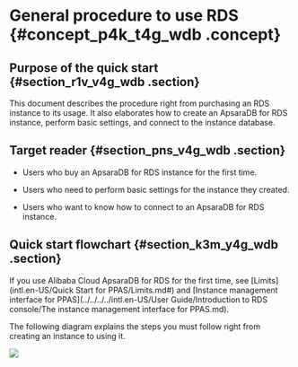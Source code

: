 # General procedure to use RDS {#concept_p4k_t4g_wdb .concept}

## Purpose of the quick start {#section_r1v_v4g_wdb .section}

This document describes the procedure right from purchasing an RDS instance to its usage. It also elaborates how to create an ApsaraDB for RDS instance, perform basic settings, and connect to the instance database.

## Target reader {#section_pns_v4g_wdb .section}

-   Users who buy an ApsaraDB for RDS instance for the first time.

-   Users who need to perform basic settings for the instance they created.

-   Users who want to know how to connect to an ApsaraDB for RDS instance.


## Quick start flowchart {#section_k3m_y4g_wdb .section}

If you use Alibaba Cloud ApsaraDB for RDS for the first time, see [Limits](intl.en-US/Quick Start for PPAS/Limits.md#) and [Instance management interface for PPAS](../../../../intl.en-US/User Guide/Introduction to RDS console/The instance management interface for PPAS.md).

The following diagram explains the steps you must follow right from creating an instance to using it.

![](http://static-aliyun-doc.oss-cn-hangzhou.aliyuncs.com/assets/img/7857/2968_en-US.png)

